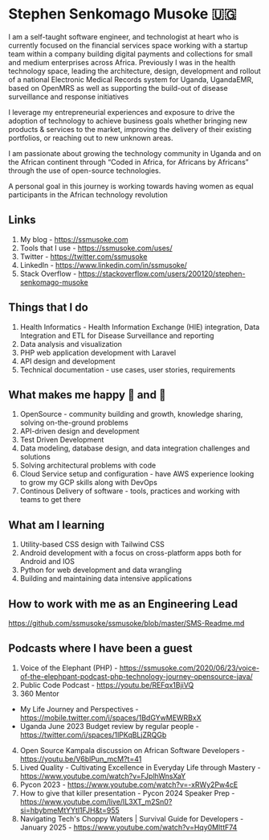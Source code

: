 # Stephen Senkomago Musoke 🇺🇬

I am a self-taught software engineer, and technologist at heart who is currently focused on the financial services space working with a startup team within a company building digital payments and collections for small and medium enterprises across Africa. Previously I was in the health technology space, leading the architecture, design, development and rollout of a national Electronic Medical Records system for Uganda, UgandaEMR, based on OpenMRS as well as supporting the build-out of disease surveillance and response initiatives 

I leverage my entrepreneurial experiences and exposure to drive the adoption of technology to achieve business goals whether bringing new products & services to the market, improving the delivery of their existing portfolios, or reaching out to new unknown areas.

I am passionate about growing the technology community in Uganda and on the African continent through “Coded in Africa, for Africans by Africans” through the use of open-source technologies. 

A personal goal in this journey is working towards having women as equal participants in the African technology revolution

## Links 

1. My blog - https://ssmusoke.com 
2. Tools that I use - https://ssmusoke.com/uses/
2. Twitter - https://twitter.com/ssmusoke
3. LinkedIn - https://www.linkedin.com/in/ssmusoke/
4. Stack Overflow - https://stackoverflow.com/users/200120/stephen-senkomago-musoke 

## Things that I do 

1. Health Informatics - Health Information Exchange (HIE) integration, Data Integration and ETL for Disease Surveillance and reporting
2. Data analysis and visualization
3. PHP web application development with Laravel 
4. API design and development 
5. Technical documentation - use cases, user stories, requirements

## What makes me happy :tea: and :goat:

1. OpenSource - community building and growth, knowledge sharing, solving on-the-ground problems
2. API-driven design and development 
3. Test Driven Development 
4. Data modeling, database design, and data integration challenges and solutions 
5. Solving architectural problems with code 
6. Cloud Service setup and configuration - have AWS experience looking to grow my GCP skills along with DevOps 
7. Continous Delivery of software - tools, practices and working with teams to get there

## What am I learning 
1. Utility-based CSS design with Tailwind CSS 
2. Android development with a focus on cross-platform apps both for Android and IOS
3. Python for web development and data wrangling
4. Building and maintaining data intensive applications

## How to work with me as an Engineering Lead 
https://github.com/ssmusoke/ssmusoke/blob/master/SMS-Readme.md

## Podcasts where I have been a guest 
1. Voice of the Elephant (PHP) -  https://ssmusoke.com/2020/06/23/voice-of-the-elephpant-podcast-php-technology-journey-opensource-java/
2. Public Code Podcast - https://youtu.be/REFqx1BjiVQ
3. 360 Mentor
- My Life Journey and Perspectives - https://mobile.twitter.com/i/spaces/1BdGYwMEWRBxX
- Uganda June 2023 Budget review by regular people - https://twitter.com/i/spaces/1lPKqBLjZRQGb
4. Open Source Kampala discussion on African Software Developers - https://youtu.be/V6blPun_mcM?t=41
5. Lived Quality - Cultivating Excellence in Everyday Life through Mastery - https://www.youtube.com/watch?v=FJplhWnsXaY
6. Pycon 2023 - https://www.youtube.com/watch?v=-xRWy2Pw4cE
7. How to give that killer presentation - Pycon 2024 Speaker Prep - https://www.youtube.com/live/IL3XT_m2Sn0?si=hbybmeMtYYtl1FJH&t=955
8. ﻿﻿Navigating Tech's Choppy Waters | Survival Guide for Developers - January 2025 - https://www.youtube.com/watch?v=Hqy0MlttF74
